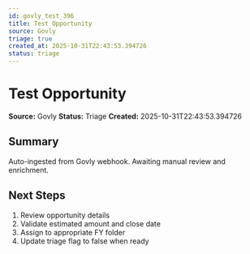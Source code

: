 ```yaml
---
id: govly_test_396
title: Test Opportunity
source: Govly
triage: true
created_at: 2025-10-31T22:43:53.394726
status: triage
---
```


# Test Opportunity

**Source:** Govly
**Status:** Triage
**Created:** 2025-10-31T22:43:53.394726

## Summary

Auto-ingested from Govly webhook. Awaiting manual review and enrichment.

## Next Steps

1. Review opportunity details
2. Validate estimated amount and close date
3. Assign to appropriate FY folder
4. Update triage flag to false when ready
